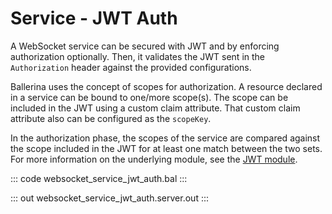 # Service - JWT Auth

A WebSocket service can be secured with JWT and by enforcing
authorization optionally. Then, it validates the JWT sent in the
`Authorization` header against the provided configurations.

Ballerina uses the concept of scopes for authorization. A resource declared
in a service can be bound to one/more scope(s). The scope can be included
in the JWT using a custom claim attribute. That custom claim attribute
also can be configured as the `scopeKey`.

In the authorization phase, the scopes of the service are compared
against the scope included in the JWT for at least one match between the two
sets.
For more information on the underlying module, 
see the [JWT module](https://lib.ballerina.io/ballerina/jwt/latest/).

::: code websocket_service_jwt_auth.bal :::

::: out websocket_service_jwt_auth.server.out :::